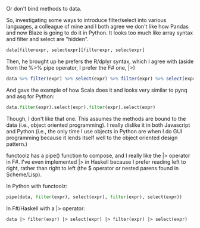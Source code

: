 Or don't bind methods to data.

So, investigating some ways to introduce filter/select into various
languages, a colleague of mine and I both agree we don't like how 
Pandas and now Blaze is going to do it in Python. 
It looks too much like array syntax and filter and select are "hidden".

```python
data[filterexpr, selectexpr][filterexpr, selectexpr]
```

Then, he brought up he prefers the R/dplyr syntax, which I agree with
(aside from the %>% pipe operator, I prefer the F# one, |>)

```R
data %>% filter(expr) %>% select(expr) %>% filter(expr) %>% select(expr)
```

And gave the example of how Scala does it and looks very similar
to pynq and asq for Python:

```python
data.filter(expr).select(expr).filter(expr).select(expr)
```

Though, I don't like that one. This assumes the methods are bound to
the data (i.e., object oriented programming). I really dislike it
in both Javascript and Python (i.e., the only time I use objects
in Python are when I do GUI programming because it lends itself well
to the object oriented design pattern.)

functoolz has a pipe() function to compose, and I really like the |>
operator in F#. I've even implemented |> in Haskell because I prefer
reading left to right, rather than right to left (the $ operator
or nested parens found in Scheme/Lisp).

In Python with functoolz:
```python
pipe(data, filter(expr), select(expr), filter(expr), select(expr))
```

In F#/Haskell with a |> operator:
```
data |> filter(expr) |> select(expr) |> filter(expr) |> select(expr)
```
